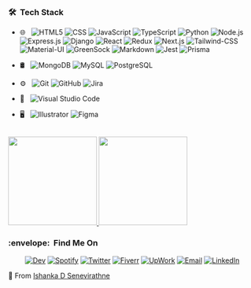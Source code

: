 <h3> 🛠 &nbsp;Tech Stack</h3>

- 🌐 &nbsp;
  ![HTML5](https://img.shields.io/badge/HTML-239120?style=for-the-badge&logo=html5&logoColor=white)
  ![CSS](https://img.shields.io/badge/CSS-239120?&style=for-the-badge&logo=css3&logoColor=white)
  ![JavaScript](https://img.shields.io/badge/JavaScript-F7DF1E?style=for-the-badge&logo=javascript&logoColor=black)
  ![TypeScript](https://img.shields.io/badge/TypeScript-007ACC?style=for-the-badge&logo=typescript&logoColor=white)
  ![Python](https://img.shields.io/badge/Python-3776AB?style=for-the-badge&logo=python&logoColor=white)
  ![Node.js](https://img.shields.io/badge/Node.js-43853D?style=for-the-badge&logo=node.js&logoColor=white)
  ![Express.js](https://img.shields.io/badge/Express.js-404D59?style=for-the-badge)
  ![Django](https://img.shields.io/badge/Django-092E20?style=for-the-badge&logo=django&logoColor=white)
  ![React](https://img.shields.io/badge/React-20232A?style=for-the-badge&logo=react&logoColor=61DAFB)
  ![Redux](https://img.shields.io/badge/Redux-593D88?style=for-the-badge&logo=redux&logoColor=white)
  ![Next.js](https://img.shields.io/badge/-Next.js-333333?style=for-the-badge&logo=Next.js)
  ![Tailwind-CSS](https://img.shields.io/badge/Tailwind_CSS-38B2AC?style=for-the-badge&logo=tailwind-css&logoColor=white)
  ![Material-UI](https://img.shields.io/badge/Material--UI-0081CB?style=for-the-badge&logo=material-ui&logoColor=white)
  ![GreenSock](https://img.shields.io/badge/-GreenSock-333333?style=for-the-badge&logo=GreenSock&logoColor=88CE02)
  ![Markdown](https://img.shields.io/badge/Markdown-000000?style=for-the-badge&logo=markdown&logoColor=white)
  ![Jest](https://img.shields.io/badge/Jest-323330?style=for-the-badge&logo=Jest&logoColor=white)
  ![Prisma](https://img.shields.io/badge/Prisma-3982CE?style=for-the-badge&logo=Prisma&logoColor=white)
  
- 🛢 &nbsp;
  ![MongoDB](https://img.shields.io/badge/MongoDB-4EA94B?style=for-the-badge&logo=mongodb&logoColor=white)
  ![MySQL](https://img.shields.io/badge/MySQL-005C84?style=for-the-badge&logo=mysql&logoColor=white)
  ![PostgreSQL](https://img.shields.io/badge/PostgreSQL-316192?style=for-the-badge&logo=postgresql&logoColor=white)
  
- ⚙️ &nbsp;
  ![Git](https://img.shields.io/badge/GIT-E44C30?style=for-the-badge&logo=git&logoColor=white)
  ![GitHub](https://img.shields.io/badge/-GitHub-333333?style=for-the-badge&logo=github)
  ![Jira](https://img.shields.io/badge/Jira-0052CC?style=for-the-badge&logo=Jira&logoColor=white)
  
  
- 🔧 &nbsp;
  ![Visual Studio Code](https://img.shields.io/badge/-Visual%20Studio%20Code-333333?style=for-the-badge&logo=visual-studio-code&logoColor=007ACC)
  
- 🖥 &nbsp;
  ![Illustrator](https://img.shields.io/badge/-Illustrator-333333?style=for-the-badge&logo=adobe-illustrator)
  ![Figma](https://img.shields.io/badge/-Figma-333333?style=for-the-badge&logo=figma)

<br/>

<a href="https://github.com/IshankaDSenevirathne">
  <img height="180em" src="https://github-readme-stats.vercel.app/api?username=IshankaDSenevirathne&theme=react&show_icons=true" />
  <img height="180em" src="https://github-readme-stats.vercel.app/api/top-langs/?username=IshankaDSenevirathne&theme=react&layout=compact" />
</a>

<h3> :envelope: &nbsp;Find Me On </h3>

<p align="center">
<a href="https://www.dev.to/ishankadsenevirathne/"><img alt="Dev" src="https://img.shields.io/badge/dev.to-FC51B6?style=for-the-badge&logo=devdotto&logoColor=white"></a>
<a href="https://open.spotify.com/user/iz06xk6zyrvcrw6ty57awi6ml?si=59d0319de70d46d4"><img alt="Spotify" src="https://img.shields.io/badge/Spotify-1ED760?&style=for-the-badge&logo=spotify&logoColor=white"></a>
<a href="https://www.twitter.com/EshankaDileep/"><img alt="Twitter" src="https://img.shields.io/badge/Twitter-1DA1F2?style=for-the-badge&logo=twitter&logoColor=white"></a>
<a href="https://www.fiverr.com/users/ishankads"><img alt="Fiverr" src="https://img.shields.io/badge/fiverr-1DBF73?style=for-the-badge&logo=fiverr&logoColor=white"></a>
<a href="https://www.upwork.com/freelancers/~011c8fc433d2866a35"><img alt="UpWork" src="https://img.shields.io/badge/UpWork-6FDA44?style=for-the-badge&logo=Upwork&logoColor=white"></a>
<a href="mailto:ishankadsenevirathne@gmail.com"><img alt="Email" src="https://img.shields.io/badge/Gmail-D14836?style=for-the-badge&logo=gmail&logoColor=white"></a>
<a href="https://www.linkedin.com/in/ishanka-senevirathne-150700171/"><img alt="LinkedIn" src="https://img.shields.io/badge/LinkedIn-0077B5?style=for-the-badge&logo=linkedin&logoColor=white"></a>
</p>


:boy: From [Ishanka D Senevirathne](https://ishankadsenevirathne.vercel.app/)


